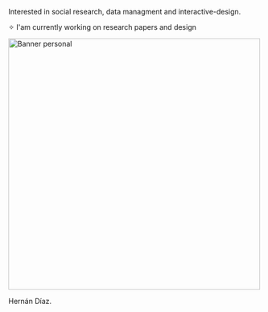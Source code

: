 Interested in social research, data managment and interactive-design.

✧ I'am currently working on research papers and design

<p align="left">
  <img src="https://d3nmwx7scpuzgc.cloudfront.net/sites/default/files/amazonas_003_0.jpg" alt="Banner personal" width="500"/>
</p>
Hernán Díaz.

